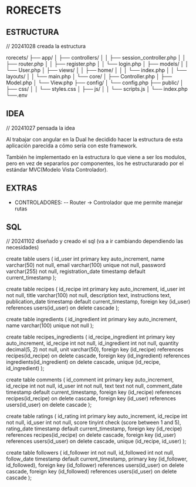 # RORECETS

## ESTRUCTURA

// 20241028 creada la estructura

rorecets/
├── app/
│   ├── controllers/
│   │   ├── session_controller.php
│   │   ├── router.php
│   │   ├── register.php
│   │   └── login.php
│   ├── models/
│   │   └── User.php
│   ├── views/
│   │   ├── home/
│   │   │   └── index.php
│   │   └── layouts/
│   │       └── main.php
│   └── core/
│       ├── Controller.php
│       ├── Model.php
│       └── View.php
├── config/
│   └── config.php
├── public/
│   ├── css/
│   │   └── styles.css
│   ├── js/
│   │   └── scripts.js
│   └──  index.php
└──.env

## IDEA

// 20241027 pensada la idea

Al trabajar con angular en la Dual he decidido hacer la estructura de esta aplicación parecida a cómo sería con este framework.

También he implementado en la estructura lo que viene a ser los modulos, pero en vez de separarlos por componentes, los he estructurarado por el estándar MVC(Modelo Vista Controlador).

## EXTRAS

- CONTROLADORES:
-- Router -> Controlador que me permite manejar rutas

## SQL

// 20241102 diseñado y creado el sql (va a ir cambiando dependiendo las necesidades)

create table users (
    id_user int primary key auto_increment,
    name varchar(50) not null,
    email varchar(100) unique not null,
    password varchar(255) not null,
    registration_date timestamp default current_timestamp
);

create table recipes (
    id_recipe int primary key auto_increment,
    id_user int not null,
    title varchar(100) not null,
    description text,
    instructions text,
    publication_date timestamp default current_timestamp,
    foreign key (id_user) references users(id_user) on delete cascade
);

create table ingredients (
    id_ingredient int primary key auto_increment,
    name varchar(100) unique not null
);

create table recipes_ingredients (
    id_recipe_ingredient int primary key auto_increment,
    id_recipe int not null,
    id_ingredient int not null,
    quantity decimal(5, 2) not null,
    unit varchar(50),
    foreign key (id_recipe) references recipes(id_recipe) on delete cascade,
    foreign key (id_ingredient) references ingredients(id_ingredient) on delete cascade,
    unique (id_recipe, id_ingredient)
);

create table comments (
    id_comment int primary key auto_increment,
    id_recipe int not null,
    id_user int not null,
    text text not null,
    comment_date timestamp default current_timestamp,
    foreign key (id_recipe) references recipes(id_recipe) on delete cascade,
    foreign key (id_user) references users(id_user) on delete cascade
);

create table ratings (
    id_rating int primary key auto_increment,
    id_recipe int not null,
    id_user int not null,
    score tinyint check (score between 1 and 5),
    rating_date timestamp default current_timestamp,
    foreign key (id_recipe) references recipes(id_recipe) on delete cascade,
    foreign key (id_user) references users(id_user) on delete cascade,
    unique (id_recipe, id_user)
);

create table followers (
    id_follower int not null,
    id_followed int not null,
    follow_date timestamp default current_timestamp,
    primary key (id_follower, id_followed),
    foreign key (id_follower) references users(id_user) on delete cascade,
    foreign key (id_followed) references users(id_user) on delete cascade
);

